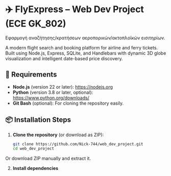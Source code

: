 # ✈️ FlyExpress – Web Dev Project (ECE GK_802)
Εφαρμογή αναζήτησης/κρατήσεων αεροπορικών/ακτοπλοϊκών εισιτηρίων.

A modern flight search and booking platform for airline and ferry tickets. Built using Node.js, Express, SQLite, and Handlebars with dynamic 3D globe visualization and intelligent date-based price discovery.

## 🔧 Requirements

- **Node.js** (version 22 or later): https://nodejs.org  
- **Python** (version 3.8 or later, optional): https://www.python.org/downloads/  
- **Git Bash** (optional): For cloning the repository easily.

## 📦 Installation Steps

1. **Clone the repository** (or download as ZIP):
   ```bash
   git clone https://github.com/Nick-744/web_dev_project.git
   cd web_dev_project
Or download ZIP manually and extract it.

2. **Install dependencies**

